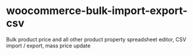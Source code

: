 # woocommerce-bulk-import-export-csv
Bulk product price and all other product property spreadsheet editor, CSV import / export, mass price update
